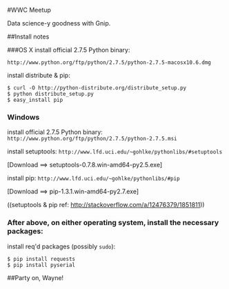 #WWC Meetup

Data science-y goodness with Gnip. 


##Install notes

###OS X
install official 2.7.5 Python binary: 

`http://www.python.org/ftp/python/2.7.5/python-2.7.5-macosx10.6.dmg`

install distribute & pip:

	$ curl -O http://python-distribute.org/distribute_setup.py
	$ python distribute_setup.py
	$ easy_install pip


### Windows 
install official 2.7.5 Python binary: 
`http://www.python.org/ftp/python/2.7.5/python-2.7.5.msi` 

install setuptools: 
`http://www.lfd.uci.edu/~gohlke/pythonlibs/#setuptools` 

[Download ==> setuptools-0.7.8.win-amd64-py2.5.exe] 

install pip:
`http://www.lfd.uci.edu/~gohlke/pythonlibs/#pip`

[Download ==> pip-1.3.1.win-amd64-py2.7.exe]


((setuptools & pip ref: http://stackoverflow.com/a/12476379/1851811))


### After above, on either operating system, install the necessary packages: 
install req'd packages (possibly `sudo`):

	$ pip install requests
	$ pip install pyserial


##Party on, Wayne!

